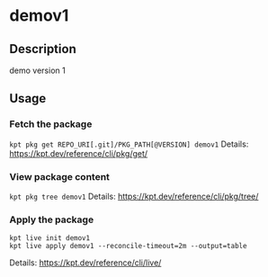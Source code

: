 # demov1

## Description
demo version 1

## Usage

### Fetch the package
`kpt pkg get REPO_URI[.git]/PKG_PATH[@VERSION] demov1`
Details: https://kpt.dev/reference/cli/pkg/get/

### View package content
`kpt pkg tree demov1`
Details: https://kpt.dev/reference/cli/pkg/tree/

### Apply the package
```
kpt live init demov1
kpt live apply demov1 --reconcile-timeout=2m --output=table
```
Details: https://kpt.dev/reference/cli/live/
